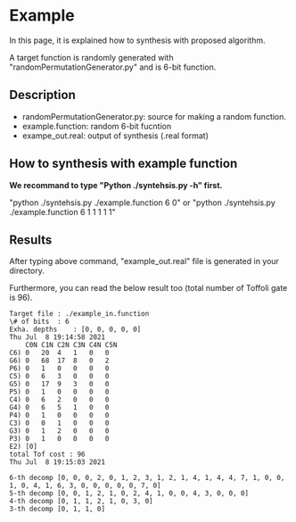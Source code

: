 # Example

In this page, it is explained how to synthesis with proposed algorithm.

A target function is randomly generated with "randomPermutationGenerator.py" and is 6-bit function.

## Description

- randomPermutationGenerator.py: source for making a random function.
- example.function: random 6-bit fucntion
- exampe_out.real: output of synthesis (.real format)

## How to synthesis with example function

**We recommand to type "Python ./syntehsis.py -h" first.**

"python ./syntehsis.py ./example.function 6 0" or "python ./syntehsis.py ./example.function 6 1 1 1 1 1"

## Results

After typing above command, "example_out.real" file is generated in your directory.

Furthermore, you can read the below result too (total number of Toffoli gate is 96).

```
Target file	: ./example_in.function
\# of bits	: 6
Exha. depths	: [0, 0, 0, 0, 0]
Thu Jul  8 19:14:58 2021
	C0N	C1N	C2N	C3N	C4N	C5N	
C6)	0	20	4	1	0	0	
G6)	0	68	17	8	0	2	
P6)	0	1	0	0	0	0	
C5)	0	6	3	0	0	0	
G5)	0	17	9	3	0	0	
P5)	0	1	0	0	0	0	
C4)	0	6	2	0	0	0	
G4)	0	6	5	1	0	0	
P4)	0	1	0	0	0	0	
C3)	0	0	1	0	0	0	
G3)	0	1	2	0	0	0	
P3)	0	1	0	0	0	0	
E2)	[0]
total Tof cost : 96
Thu Jul  8 19:15:03 2021

6-th decomp	[0, 0, 0, 2, 0, 1, 2, 3, 1, 2, 1, 4, 1, 4, 4, 7, 1, 0, 0, 1, 0, 4, 1, 6, 3, 0, 0, 0, 0, 0, 7, 0]
5-th decomp	[0, 0, 1, 2, 1, 0, 2, 4, 1, 0, 0, 4, 3, 0, 0, 0]
4-th decomp	[0, 1, 1, 2, 1, 0, 3, 0]
3-th decomp	[0, 1, 1, 0]
```
